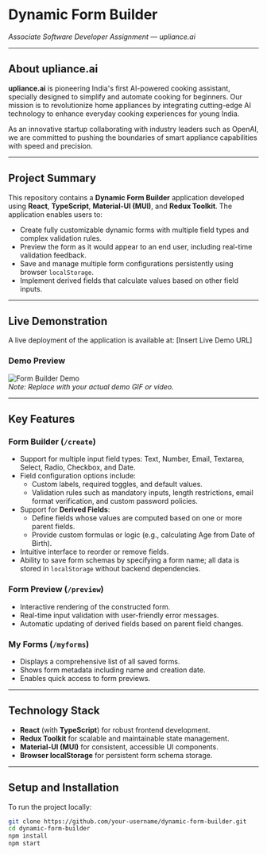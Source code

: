 # Dynamic Form Builder  
*Associate Software Developer Assignment — upliance.ai*

---

## About upliance.ai

**upliance.ai** is pioneering India's first AI-powered cooking assistant, specially designed to simplify and automate cooking for beginners. Our mission is to revolutionize home appliances by integrating cutting-edge AI technology to enhance everyday cooking experiences for young India.

As an innovative startup collaborating with industry leaders such as OpenAI, we are committed to pushing the boundaries of smart appliance capabilities with speed and precision.

---

## Project Summary

This repository contains a **Dynamic Form Builder** application developed using **React**, **TypeScript**, **Material-UI (MUI)**, and **Redux Toolkit**. The application enables users to:

- Create fully customizable dynamic forms with multiple field types and complex validation rules.
- Preview the form as it would appear to an end user, including real-time validation feedback.
- Save and manage multiple form configurations persistently using browser `localStorage`.
- Implement derived fields that calculate values based on other field inputs.

---

## Live Demonstration

A live deployment of the application is available at: [Insert Live Demo URL]

### Demo Preview

![Form Builder Demo](./demo/form-builder-demo.gif)  
*Note: Replace with your actual demo GIF or video.*

---

## Key Features

### Form Builder (`/create`)

- Support for multiple input field types: Text, Number, Email, Textarea, Select, Radio, Checkbox, and Date.
- Field configuration options include:
  - Custom labels, required toggles, and default values.
  - Validation rules such as mandatory inputs, length restrictions, email format verification, and custom password policies.
- Support for **Derived Fields**:
  - Define fields whose values are computed based on one or more parent fields.
  - Provide custom formulas or logic (e.g., calculating Age from Date of Birth).
- Intuitive interface to reorder or remove fields.
- Ability to save form schemas by specifying a form name; all data is stored in `localStorage` without backend dependencies.

### Form Preview (`/preview`)

- Interactive rendering of the constructed form.
- Real-time input validation with user-friendly error messages.
- Automatic updating of derived fields based on parent field changes.

### My Forms (`/myforms`)

- Displays a comprehensive list of all saved forms.
- Shows form metadata including name and creation date.
- Enables quick access to form previews.

---

## Technology Stack

- **React** (with **TypeScript**) for robust frontend development.
- **Redux Toolkit** for scalable and maintainable state management.
- **Material-UI (MUI)** for consistent, accessible UI components.
- **Browser localStorage** for persistent form schema storage.

---

## Setup and Installation

To run the project locally:

```bash
git clone https://github.com/your-username/dynamic-form-builder.git
cd dynamic-form-builder
npm install
npm start
